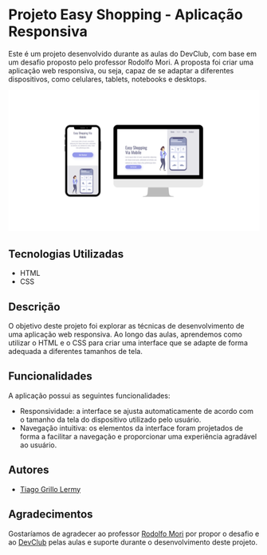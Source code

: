 # Projeto Easy Shopping - Aplicação Responsiva

Este é um projeto desenvolvido durante as aulas do DevClub, com base em um desafio proposto pelo professor Rodolfo Mori. A proposta foi criar uma aplicação web responsiva, ou seja, capaz de se adaptar a diferentes dispositivos, como celulares, tablets, notebooks e desktops.

<div align=center">
  
<img src="./assets/easy-shopping.png">

</div>

## Tecnologias Utilizadas

- HTML
- CSS

## Descrição

O objetivo deste projeto foi explorar as técnicas de desenvolvimento de uma aplicação web responsiva. Ao longo das aulas, aprendemos como utilizar o HTML e o CSS para criar uma interface que se adapte de forma adequada a diferentes tamanhos de tela.

## Funcionalidades

A aplicação possui as seguintes funcionalidades:

- Responsividade: a interface se ajusta automaticamente de acordo com o tamanho da tela do dispositivo utilizado pelo usuário.
- Navegação intuitiva: os elementos da interface foram projetados de forma a facilitar a navegação e proporcionar uma experiência agradável ao usuário.

## Autores

- [Tiago Grillo Lermy](https://github.com/TiagoGrilloLermy)

## Agradecimentos

Gostaríamos de agradecer ao professor [Rodolfo Mori](https://github.com/rodolfomori) por propor o desafio e ao <a href="https://rodolfomori.com.br/devclub/">DevClub<a> pelas aulas e suporte durante o desenvolvimento deste projeto.

